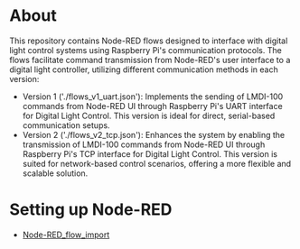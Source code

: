 # About
This repository contains Node-RED flows designed to interface with digital light control systems using Raspberry Pi's communication protocols. The flows facilitate command transmission from Node-RED's user interface to a digital light controller, utilizing different communication methods in each version:

* Version 1 ('./flows_v1_uart.json'): Implements the sending of LMDI-100 commands from Node-RED UI through Raspberry Pi's UART interface for Digital Light Control. This version is ideal for direct, serial-based communication setups.
* Version 2 ('./flows_v2_tcp.json'): Enhances the system by enabling the transmission of LMDI-100 commands from Node-RED UI through Raspberry Pi's TCP interface for Digital Light Control. This version is suited for network-based control scenarios, offering a more flexible and scalable solution.

# Setting up Node-RED
* [Node-RED_flow_import](https://flowfuse.com/blog/2023/03/3-quick-node-red-tips-5/#2.-import-helpful-example-flows-provided-with-custom-nodes)
